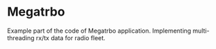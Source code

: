 # Megatrbo
Example part of the code of Megatrbo application.
Implementing multi-threading rx/tx data for radio fleet.
